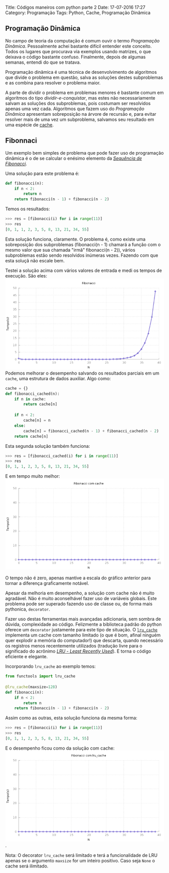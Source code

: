 Title: Códigos maneiros com python parte 2
Date: 17-07-2016 17:27
Category: Programação
Tags: Python, Cache, Programação Dinâmica

## Programação Dinâmica
No campo de teoria da computação é comum ouvir o termo _Programação Dinâmica_.
Pessoalmente achei bastante difícil entender este conceito. Todos os
lugares que procurava via exemplos usando matrizes, o que deixava o
código bastante confuso. Finalmente, depois de algumas semanas, entendi
do que se tratava.

Programação dinâmica é uma técnica de desenvolvimento de algoritmos que
divide o problema em questão, salva as soluções destes subproblemas e
as combina para resolver o problema maior.

A parte de dividir o problema em problemas menores é bastante comum em
algoritmos do tipo _dividir-e-conquistar_, mas estes não necessariamente
salvam as soluções dos subproblemas, pois costumam ser resolvidos
apenas uma vez cada. Algoritmos que fazem uso do _Programação Dinâmica_
apresentam sobreposição na árvore de recursão e, para evitar resolver
mais de uma vez um subproblema, salvamos seu resultado em uma espécie de [cache](https://pt.wikipedia.org/wiki/Cache).

## Fibonnaci
Um exemplo bem simples de problema que pode fazer uso de programação
dinâmica é o de se calcular o enésimo elemento da [_Sequência de Fibonacci_](https://pt.wikipedia.org/wiki/Sequ%C3%AAncia_de_Fibonacci).

Uma solução para este problema é:
```python
def fibonacci(n):
    if n < 2:
        return n
    return fibonacci(n - 1) + fibonacci(n - 2)
```
Temos os resultados:
```python
>>> res = [fibonacci(i) for i in range(11)]
>>> res
[0, 1, 1, 2, 3, 5, 8, 13, 21, 34, 55]
```
Esta solução funciona, claramente. O problema é, como existe uma
sobreposição dos subproblemas (fibonacci(n - 1) chamará a função com
o mesmo valor que sua chamada "irmã" fibonacci(n - 2)), vários
subproblemas estão sendo resolvidos inúmeras vezes. Fazendo com que
esta soluçã não escale bem.

Testei a solução acima com vários valores de entrada e medi os tempos
de execução. São eles:
![fibonacci_lento](images/fib_lento.png)
Podemos melhorar o desempenho salvando os resultados parciais em um
`cache`, uma estrutura de dados auxiliar. Algo como:
```python
cache = {}
def fibonacci_cached(n):
    if n in cache:
        return cache[n]

    if n < 2:
        cache[n] = n
    else:
        cache[n] = fibonacci_cached(n - 1) + fibonacci_cached(n - 2)
    return cache[n]
```
Esta segunda solução também funciona:
```python
>>> res = [fibonacci_cached(i) for i in range(11)]
>>> res
[0, 1, 1, 2, 3, 5, 8, 13, 21, 34, 55]
```
E em tempo muito melhor:
![fibonacci_cached](images/fib_cache.png)

O tempo não é zero, apenas mantive a escala do gráfico anterior para
tornar a diferença graficamente notável.

Apesar da melhoria em desempenho, a solução com cache não é muito agradável.
Não é muito aconselhável fazer uso de variáveis globais. Este problema
pode ser superado fazendo uso de classe ou, de forma mais pythonica,
`decorator`.

Fazer uso destas ferramentas mais avançadas adicionaria,
sem sombra de dúvida, complexidade ao código. Felizmente a biblioteca
padrão do python oferece um `decorator` justamente para este tipo de situação.
O [`lru_cache`](https://docs.python.org/3/library/functools.html?highlight=lru_cache#functools.lru_cache) implementa um cache com tamanho limitado (o que é bom,
afinal ninguém quer explodir a memória do computador!) que descarta,
quando necessário os registros menos recentemente utilizados (tradução
livre para o significado do acrônimo [*LRU* - _Least Recently Used_](https://en.wikipedia.org/wiki/Cache_algorithms#Examples)). E torna o código eficiente e elegante.

Incorporando `lru_cache` ao exemplo temos:
```python
from functools import lru_cache

@lru_cache(maxsize=128)
def fibonacci(n):
    if n < 2:
        return n
    return fibonacci(n - 1) + fibonacci(n - 2)
```
Assim como as outras, esta solução funciona da mesma forma:
```python
>>> res = [fibonacci(i) for i in range(11)]
>>> res
[0, 1, 1, 2, 3, 5, 8, 13, 21, 34, 55]
```
E o desempenho ficou como da solução com cache:
![](images/fib_lru.png).

Nota: O decorator `lru_cache` será limitado e terá a funcionalidade de LRU
apenas se o argumento `maxsize` for um inteiro positivo. Caso seja `None`
o cache será ilimitado.

